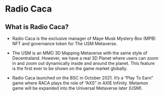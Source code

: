 # Radio Caca

## What is Radio Caca?

- Radio Caca is the exclusive manager of Maye Musk Mystery Box (MPB) NFT and governance token for The USM Metaverse.

- The USM is an MMO 3D Mapping Metaverse with the same style of Decentraland. However, we have a real 3D Planet where users can zoom in and zoom out dynamically inside and around the planet.  This feature is the first ever to be shown on the game market globally.

- Radio Caca launched <Metamon> on the BSC in October 2021. It’s a “Play To Earn” game where RACA plays the role of “AXS” in AXIE Infinity. Metamon game will be expanded into the Universal Metaverse later (USM).
